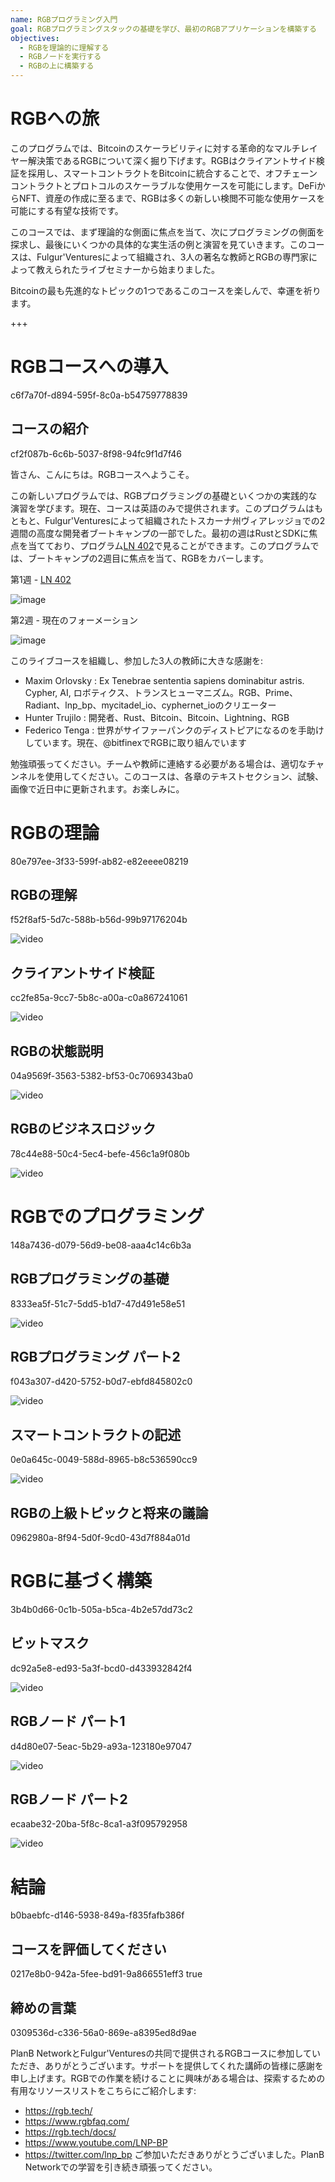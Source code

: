 ```yaml
---
name: RGBプログラミング入門
goal: RGBプログラミングスタックの基礎を学び、最初のRGBアプリケーションを構築する
objectives:
  - RGBを理論的に理解する
  - RGBノードを実行する
  - RGBの上に構築する
---
```


# RGBへの旅

このプログラムでは、Bitcoinのスケーラビリティに対する革命的なマルチレイヤー解決策であるRGBについて深く掘り下げます。RGBはクライアントサイド検証を採用し、スマートコントラクトをBitcoinに統合することで、オフチェーンコントラクトとプロトコルのスケーラブルな使用ケースを可能にします。DeFiからNFT、資産の作成に至るまで、RGBは多くの新しい検閲不可能な使用ケースを可能にする有望な技術です。

このコースでは、まず理論的な側面に焦点を当て、次にプログラミングの側面を探求し、最後にいくつかの具体的な実生活の例と演習を見ていきます。このコースは、Fulgur'Venturesによって組織され、3人の著名な教師とRGBの専門家によって教えられたライブセミナーから始まりました。

Bitcoinの最も先進的なトピックの1つであるこのコースを楽しんで、幸運を祈ります。

+++

# RGBコースへの導入
<partId>c6f7a70f-d894-595f-8c0a-b54759778839</partId>

## コースの紹介
<chapterId>cf2f087b-6c6b-5037-8f98-94fc9f1d7f46</chapterId>

皆さん、こんにちは。RGBコースへようこそ。

この新しいプログラムでは、RGBプログラミングの基礎といくつかの実践的な演習を学びます。現在、コースは英語のみで提供されます。このプログラムはもともと、Fulgur'Venturesによって組織されたトスカーナ州ヴィアレッジョでの2週間の高度な開発者ブートキャンプの一部でした。最初の週はRustとSDKに焦点を当てており、プログラム[LN 402](https://planb.network/courses/ln402)で見ることができます。このプログラムでは、ブートキャンプの2週目に焦点を当て、RGBをカバーします。

第1週 - [LN 402](https://planb.network/courses/ln402)

![image](assets/image/1.webp)

第2週 - 現在のフォーメーション

![image](assets/image/2.webp)

このライブコースを組織し、参加した3人の教師に大きな感謝を:

- Maxim Orlovsky : Ex Tenebrae sententia sapiens dominabitur astris. Cypher, AI, ロボティクス、トランスヒューマニズム。RGB、Prime、Radiant、lnp_bp、mycitadel_io、cyphernet_ioのクリエーター
- Hunter Trujilo : 開発者、Rust、Bitcoin、Bitcoin、Lightning、RGB
- Federico Tenga : 世界がサイファーパンクのディストピアになるのを手助けしています。現在、@bitfinexでRGBに取り組んでいます

勉強頑張ってください。チームや教師に連絡する必要がある場合は、適切なチャンネルを使用してください。このコースは、各章のテキストセクション、試験、画像で近日中に更新されます。お楽しみに。

# RGBの理論
<partId>80e797ee-3f33-599f-ab82-e82eeee08219</partId>

## RGBの理解
<chapterId>f52f8af5-5d7c-588b-b56d-99b97176204b</chapterId>

![video](https://youtu.be/AF2XbifPGXM)

## クライアントサイド検証
<chapterId>cc2fe85a-9cc7-5b8c-a00a-c0a867241061</chapterId>

![video](https://youtu.be/FS6PDprWl5Q)

## RGBの状態説明
<chapterId>04a9569f-3563-5382-bf53-0c7069343ba0</chapterId>

![video](https://youtu.be/tmAVdyXGmj4)

## RGBのビジネスロジック
<chapterId>78c44e88-50c4-5ec4-befe-456c1a9f080b</chapterId>

![video](https://youtu.be/lUTjeuM0oTA)

# RGBでのプログラミング
<partId>148a7436-d079-56d9-be08-aaa4c14c6b3a</partId>

## RGBプログラミングの基礎
<chapterId>8333ea5f-51c7-5dd5-b1d7-47d491e58e51</chapterId>

![video](https://youtu.be/Uo1UoxiImsI)

## RGBプログラミング パート2
<chapterId>f043a307-d420-5752-b0d7-ebfd845802c0</chapterId>

![video](https://youtu.be/sVoKIi-1XbY)

## スマートコントラクトの記述
<chapterId>0e0a645c-0049-588d-8965-b8c536590cc9</chapterId>

![video](https://youtu.be/GRwS-NvWF3I)

## RGBの上級トピックと将来の議論
<chapterId>0962980a-8f94-5d0f-9cd0-43d7f884a01d</chapterId>
# RGBに基づく構築
<partId>3b4b0d66-0c1b-505a-b5ca-4b2e57dd73c2</partId>

## ビットマスク
<chapterId>dc92a5e8-ed93-5a3f-bcd0-d433932842f4</chapterId>

![video](https://youtu.be/nbUtV8GOR_U)

## RGBノード パート1
<chapterId>d4d80e07-5eac-5b29-a93a-123180e97047</chapterId>

![video](https://youtu.be/5iAhsgCSL3U)

## RGBノード パート2
<chapterId>ecaabe32-20ba-5f8c-8ca1-a3f095792958</chapterId>

![video](https://youtu.be/piQQH4Q2nr0)

# 結論
<partId>b0baebfc-d146-5938-849a-f835fafb386f</partId>



## コースを評価してください
<chapterId>0217e8b0-942a-5fee-bd91-9a866551eff3</chapterId>
<isCourseReview>true</isCourseReview>

## 締めの言葉
<chapterId>0309536d-c336-56a0-869e-a8395ed8d9ae</chapterId>

PlanB NetworkとFulgur'Venturesの共同で提供されるRGBコースに参加していただき、ありがとうございます。サポートを提供してくれた講師の皆様に感謝を申し上げます。RGBでの作業を続けることに興味がある場合は、探索するための有用なリソースリストをこちらにご紹介します:

- https://rgb.tech/
- https://www.rgbfaq.com/
- https://rgb.tech/docs/
- https://www.youtube.com/LNP-BP
- https://twitter.com/lnp_bp
ご参加いただきありがとうございました。PlanB Networkでの学習を引き続き頑張ってください。
